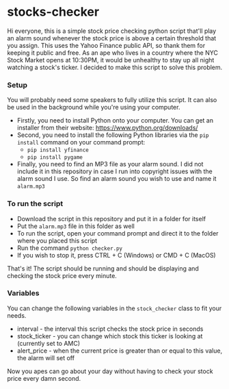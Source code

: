 # stocks-checker

Hi everyone, this is a simple stock price checking python script that'll play an alarm sound whenever the stock price is above a certain threshold that you assign. This uses the Yahoo Finance public API, so thank them for keeping it public and free. As an ape who lives in a country where the NYC Stock Market opens at 10:30PM, it would be unhealthy to stay up all night watching a stock's ticker. I decided to make this script to solve this problem.


### Setup
You will probably need some speakers to fully utilize this script. It can also be used in the background while you're using your computer.

- Firstly, you need to install Python onto your computer. You can get an installer from their website: https://www.python.org/downloads/
- Second, you need to install the following Python libraries via the `pip install` command on your command prompt:
  - `pip install yfinance`
  - `pip install pygame`
- Finally, you need to find an MP3 file as your alarm sound. I did not include it in this repository in case I run into copyright issues with the alarm sound I use. So find an alarm sound you wish to use and name it `alarm.mp3`

### To run the script

- Download the script in this repository and put it in a folder for itself
- Put the `alarm.mp3` file in this folder as well
- To run the script, open your command prompt and direct it to the folder where you placed this script
- Run the command `python checker.py`
- If you wish to stop it, press CTRL + C (Windows) or CMD + C (MacOS)

That's it! The script should be running and should be displaying and checking the stock price every minute.

### Variables
You can change the following variables in the `stock_checker` class to fit your needs.
- interval - the interval this script checks the stock price in seconds
- stock_ticker - you can change which stock this ticker is looking at (currently set to AMC)
- alert_price - when the current price is greater than or equal to this value, the alarm will set off


Now you apes can go about your day without having to check your stock price every damn second.

